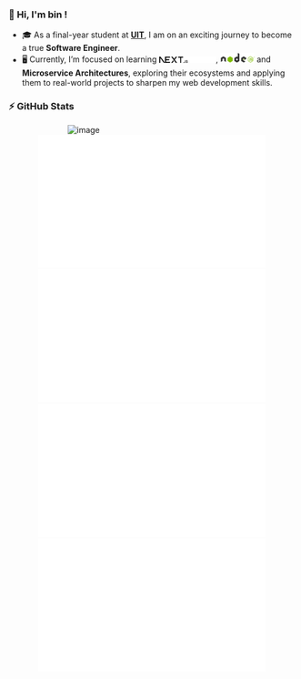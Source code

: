 <!--
<img width="250" alt="image" src="https://github.com/user-attachments/assets/4dff0704-083d-4201-868e-b4e7f0c29fc6" align="right" />

-->


###  :memo:  Hi, I'm bin !
- 🎓 As a final-year student at [**UIT**](https://vi.wikipedia.org/wiki/Tr%C6%B0%E1%BB%9Dng_%C4%90%E1%BA%A1i_h%E1%BB%8Dc_C%C3%B4ng_ngh%E1%BB%87_Th%C3%B4ng_tin,_%C4%90%E1%BA%A1i_h%E1%BB%8Dc_Qu%E1%BB%91c_gia_Th%C3%A0nh_ph%E1%BB%91_H%E1%BB%93_Ch%C3%AD_Minh), I am on an exciting journey to become a true **Software Engineer**.
- 🖥️ Currently, I’m focused on learning <img src="https://github.com/Vo-Dinh-Quan/Vo-Dinh-Quan/blob/main/images/nextjs-13.svg#gh-light-mode-only" width="50" /><img src="https://github.com/Vo-Dinh-Quan/Vo-Dinh-Quan/blob/main/images/nextjs-13-white.svg#gh-dark-mode-only" width="50" />, <img src="https://github.com/Vo-Dinh-Quan/Vo-Dinh-Quan/blob/main/images/nodejs-text1.svg?raw=true" width="60" /> and **Microservice Architectures**, exploring their ecosystems and applying them to real-world projects to sharpen my web development skills.



### :zap: GitHub Stats
<img width="400" alt="image" src="https://github.com/user-attachments/assets/aca31014-1bb4-4561-85a9-a6a06f28e22c" align="right" />


<p align="center">
  <img width="400" src='https://github.com/Quan-Vo-Dinh/GitHub-Stats-Visualization/blob/master/generated/overview.svg#gh-dark-mode-only'>
  <img width="400" src='https://github.com/Quan-Vo-Dinh/GitHub-Stats-Visualization/blob/master/generated/languages.svg#gh-dark-mode-only'>
  <img width="400" src='https://github.com/Quan-Vo-Dinh/GitHub-Stats-Visualization/blob/master/generated/overview.svg#gh-light-mode-only'>
  <img width="400" src='https://github.com/Quan-Vo-Dinh/GitHub-Stats-Visualization/blob/master/generated/languages.svg#gh-light-mode-only'>
</p>


